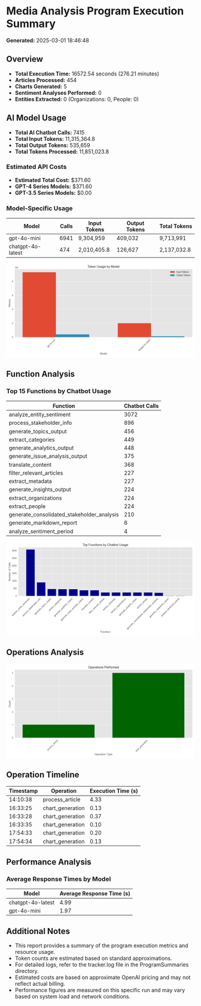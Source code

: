 # Media Analysis Program Execution Summary

**Generated:** 2025-03-01 18:46:48

## Overview

* **Total Execution Time:** 16572.54 seconds (276.21 minutes)
* **Articles Processed:** 454
* **Charts Generated:** 5
* **Sentiment Analyses Performed:** 0
* **Entities Extracted:** 0 (Organizations: 0, People: 0)

## AI Model Usage

* **Total AI Chatbot Calls:** 7415
* **Total Input Tokens:** 11,315,364.8
* **Total Output Tokens:** 535,659
* **Total Tokens Processed:** 11,851,023.8

### Estimated API Costs

* **Estimated Total Cost:** $371.60
* **GPT-4 Series Models:** $371.60
* **GPT-3.5 Series Models:** $0.00

### Model-Specific Usage

| Model | Calls | Input Tokens | Output Tokens | Total Tokens |
|-------|-------|--------------|---------------|-------------|
| gpt-4o-mini | 6941 | 9,304,959 | 409,032 | 9,713,991 |
| chatgpt-4o-latest | 474 | 2,010,405.8 | 126,627 | 2,137,032.8 |

![Model Token Usage](model_usage_20250301_184646.png)

## Function Analysis

### Top 15 Functions by Chatbot Usage

| Function | Chatbot Calls |
|----------|---------------|
| analyze_entity_sentiment | 3072 |
| process_stakeholder_info | 896 |
| generate_topics_output | 456 |
| extract_categories | 449 |
| generate_analytics_output | 448 |
| generate_issue_analysis_output | 375 |
| translate_content | 368 |
| filter_relevant_articles | 227 |
| extract_metadata | 227 |
| generate_insights_output | 224 |
| extract_organizations | 224 |
| extract_people | 224 |
| generate_consolidated_stakeholder_analysis | 210 |
| generate_markdown_report | 6 |
| analyze_sentiment_period | 4 |

![Function Calls](function_calls_20250301_184646.png)

## Operations Analysis

![Operations Performed](operations_20250301_184646.png)

## Operation Timeline

| Timestamp | Operation | Execution Time (s) |
|-----------|-----------|-------------------|
| 14:10:38 | process_article | 4.33 |
| 16:33:25 | chart_generation | 0.13 |
| 16:33:28 | chart_generation | 0.37 |
| 16:33:35 | chart_generation | 0.10 |
| 17:54:33 | chart_generation | 0.20 |
| 17:54:34 | chart_generation | 0.13 |

## Performance Analysis

### Average Response Times by Model

| Model | Average Response Time (s) |
|-------|--------------------------|
| chatgpt-4o-latest | 4.99 |
| gpt-4o-mini | 1.97 |

## Additional Notes

* This report provides a summary of the program execution metrics and resource usage.
* Token counts are estimated based on standard approximations.
* For detailed logs, refer to the tracker.log file in the ProgramSummaries directory.
* Estimated costs are based on approximate OpenAI pricing and may not reflect actual billing.
* Performance figures are measured on this specific run and may vary based on system load and network conditions.
